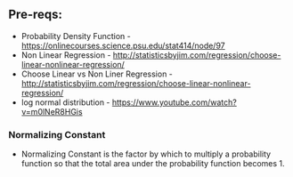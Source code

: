 ## Pre-reqs:
- Probability Density Function - https://onlinecourses.science.psu.edu/stat414/node/97
- Non Linear Regression - http://statisticsbyjim.com/regression/choose-linear-nonlinear-regression/
- Choose Linear vs Non Liner Regression - http://statisticsbyjim.com/regression/choose-linear-nonlinear-regression/
- log normal distribution - https://www.youtube.com/watch?v=m0lNeR8HGis


### Normalizing Constant
- Normalizing Constant is the factor by which to multiply a probability function so that the total area under the probability function becomes 1. 
